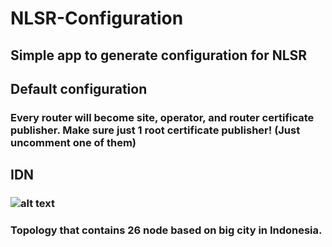 # NLSR-Configuration
## Simple app to generate configuration for NLSR
## Default configuration
### Every router will become site, operator, and router certificate publisher. Make sure just 1 root certificate publisher! (Just uncomment one of them)
## IDN
### ![alt text](https://github.com/aderama2711/NLSR/main/IDN.jpg?raw=true)
### Topology that contains 26 node based on big city in Indonesia.
